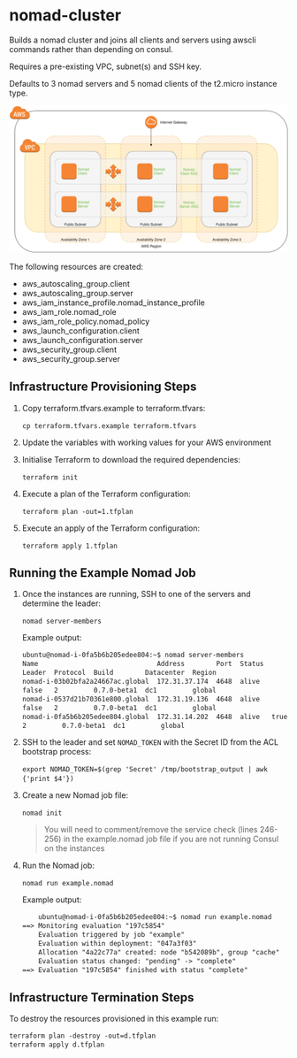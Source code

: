 # nomad-cluster

Builds a nomad cluster and joins all clients and servers using awscli commands
rather than depending on consul.

Requires a pre-existing VPC, subnet(s) and SSH key.

Defaults to 3 nomad servers and 5 nomad clients of the t2.micro instance type.

![Architecture Diagram](nomad-cluster.png "Architecture Diagram")

The following resources are created:

  + aws_autoscaling_group.client
  + aws_autoscaling_group.server
  + aws_iam_instance_profile.nomad_instance_profile
  + aws_iam_role.nomad_role
  + aws_iam_role_policy.nomad_policy
  + aws_launch_configuration.client
  + aws_launch_configuration.server
  + aws_security_group.client
  + aws_security_group.server

## Infrastructure Provisioning Steps

1. Copy terraform.tfvars.example to terraform.tfvars:

    `cp terraform.tfvars.example terraform.tfvars`

1. Update the variables with working values for your AWS environment
1. Initialise Terraform to download the required dependencies:

    `terraform init`

1. Execute a plan of the Terraform configuration:

    `terraform plan -out=1.tfplan`

1. Execute an apply of the Terraform configuration:

    `terraform apply 1.tfplan`

## Running the Example Nomad Job

1. Once the instances are running, SSH to one of the servers and determine the leader:

    `nomad server-members`

    Example output:
    ```
    ubuntu@nomad-i-0fa5b6b205edee804:~$ nomad server-members
    Name                              Address        Port  Status  Leader  Protocol  Build        Datacenter  Region
    nomad-i-03b02bfa2a24667ac.global  172.31.37.174  4648  alive   false   2         0.7.0-beta1  dc1         global
    nomad-i-0537d21b70361e800.global  172.31.19.136  4648  alive   false   2         0.7.0-beta1  dc1         global
    nomad-i-0fa5b6b205edee804.global  172.31.14.202  4648  alive   true    2         0.7.0-beta1  dc1         global
    ```

1. SSH to the leader and set `NOMAD_TOKEN` with the Secret ID from the ACL bootstrap process:

    `export NOMAD_TOKEN=$(grep 'Secret' /tmp/bootstrap_output | awk {'print $4'})`

1. Create a new Nomad job file:

    `nomad init`

    > You will need to comment/remove the service check (lines 246-256) in the example.nomad job file if you are not running Consul on the instances

1. Run the Nomad job:

    `nomad run example.nomad`

    Example output:
    ```
        ubuntu@nomad-i-0fa5b6b205edee804:~$ nomad run example.nomad
    ==> Monitoring evaluation "197c5854"
        Evaluation triggered by job "example"
        Evaluation within deployment: "047a3f03"
        Allocation "4a22c77a" created: node "b542089b", group "cache"
        Evaluation status changed: "pending" -> "complete"
    ==> Evaluation "197c5854" finished with status "complete"
    ```

## Infrastructure Termination Steps

To destroy the resources provisioned in this example run:

```
terraform plan -destroy -out=d.tfplan
terraform apply d.tfplan
```
